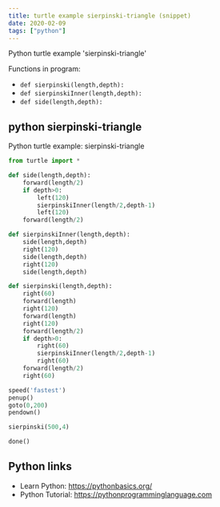 ```yaml
---
title: turtle example sierpinski-triangle (snippet)
date: 2020-02-09
tags: ["python"]
---
```

Python turtle example 'sierpinski-triangle'

Functions in program: 
* `def sierpinski(length,depth):`
* `def sierpinskiInner(length,depth):`
* `def side(length,depth):`

## python sierpinski-triangle

Python turtle example: sierpinski-triangle

```python
from turtle import *

def side(length,depth):
    forward(length/2)
    if depth>0:
        left(120)
        sierpinskiInner(length/2,depth-1)
        left(120)
    forward(length/2)

def sierpinskiInner(length,depth):
    side(length,depth)
    right(120)
    side(length,depth)
    right(120)
    side(length,depth)

def sierpinski(length,depth):
    right(60)
    forward(length)
    right(120)
    forward(length)
    right(120)
    forward(length/2)
    if depth>0:
        right(60)
        sierpinskiInner(length/2,depth-1)
        right(60)
    forward(length/2)
    right(60)

speed('fastest')
penup()
goto(0,200)
pendown()

sierpinski(500,4)

done()


```

## Python links

- Learn Python: https://pythonbasics.org/
- Python Tutorial: https://pythonprogramminglanguage.com
